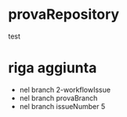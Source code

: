 # provaRepository
test

# riga aggiunta
- nel branch 2-workflowIssue
- nel branch provaBranch
- nel branch issueNumber 5